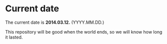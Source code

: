 # Current date

The current date is **2014.03.12.** (YYYY.MM.DD.)

This repository will be good when the world ends, so we will know how long it lasted.